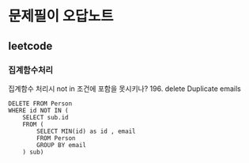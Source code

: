 # 문제필이 오답노트

## leetcode 

### 집계함수처리
집계함수 처리시 not in 조건에 포함을 못시키나?
196. delete Duplicate emails
```
DELETE FROM Person
WHERE id NOT IN (
    SELECT sub.id
    FROM (
        SELECT MIN(id) as id , email
        FROM Person
        GROUP BY email
    ) sub)
```
